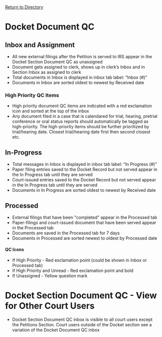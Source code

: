 [Return to Directory](./README.md)

# Docket Document QC

## Inbox and Assignment
* All new external filings after the Petition is served to IRS appear in the Docket Section Document QC as unassigned
* Document gets assigned to clerk, shows up in clerk’s Inbox and in Section Inbox as assigned to clerk
* Total documents in Inbox is displayed in inbox tab label: “Inbox (#)”
* Documents in Inbox are sorted oldest to newest by Received date

### High Priority QC Items
* High priority document QC items are indicated with a red exclamation icon and sorted at the top of the inbox
* Any document filed in a case that is calendared for trial, hearing, pretrial conference or oral status reports should automatically be tagged as high-priority. The high-priority items should be further prioritized by trial/hearing date. Closest trial/hearing date first then second closest etc.

## In-Progress
* Total messages in Inbox is displayed in inbox tab label: “In Progress (#)”
* Paper filing entries saved to the Docket Record but not served appear in the In Progress tab until they are served
* Court-issued entries saved to the Docket Record but not served appear in the In Progress tab until they are served
* Documents in In Progress are sorted oldest to newest by Received date

## Processed
* External filings that have been "completed" appear in the Processed tab
* Paper-filings and court-issued document that have been served appear in the Processed tab
* Documents are saved in the Processed tab for 7 days   
* Documents in Processed are sorted newest to oldest by Processed date

#### QC Icons
* If High Priority - Red exclamation point (could be shown in Inbox or Processed tab)
* If High Priority and Unread - Red exclamation point and bold
* If Unassigned - Yellow question mark


# Docket Section Document QC - View for Other Court Users  
* Docket Section Document QC inbox is visible to all court users except the Petitions Section. Court users outside of the Docket section see a variation of the Docket Document QC inbox
